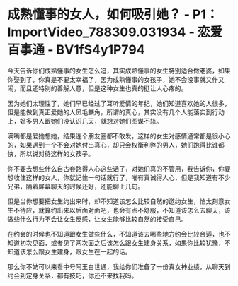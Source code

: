 # 成熟懂事的女人，如何吸引她？ - P1：ImportVideo_788309.031934 - 恋爱百事通 - BV1fS4y1P794

今天告诉你们成熟懂事的女生怎么追，其实成熟懂事的女生特别适合做老婆，如果你娶到了，你真是不要太幸福了，因为成熟懂事的女孩子，她不会没事就又作又闹，而且还特别的善解人意，但是这种女生也真的挺让人心疼的。

因为她们太理性了，她们早已经过了耳听爱情的年纪，她们知道喜欢她的人很多，但是能做到真正爱她的人凤毛麟角，所谓的真心，其实没有几个人能落实到行动上，好多男人跟她们没认识几天，就想对她们图谋不轨。

满嘴都是爱她想她，结果连个朋友圈都不敢发，这样的女生对感情通常都是很小心的，如果遇到一个不会对她付出真心，却只会权衡利弊的男人，她们跑得比谁都快，所以说对待这样的女孩子。

你不要去想些什么自古套路得人心这些话了，对她们真的不管用，我告诉你，你要想收住这样的女人，你就记住一句话就行了，唯有真诚得人心，但是我知道有不少兄弟，隔着屏幕聊天的时候还好，还能聊上几句。

但是当你想要把女生约出来时，却不知道该怎么比较自然的邀约女生，怕太刻意女生不待应，就算约出来以后面对面吧，也会有点不舒服，不知道该怎么去聊天，该做些什么行为不会让女生反感，让女生能够比较自然的接受自己。

在约会的时候也不知道跟女生做些什么，不知道该去哪些地方约会比较合适，也不知道初次见面，或者见了两次面之后该怎么跟女生建身关系，如果你比较犹豫，不知道该怎么跟女生建身，跟女生在一起的话。

那么你不妨可以来看中号阿王白世通，我给你们准备了一份真女神业绩，从聊天到约会到定身关系，都有技巧，你还不来找我吗。

